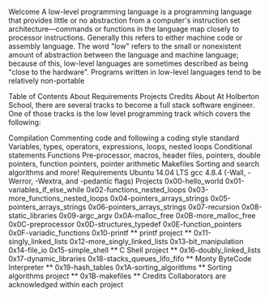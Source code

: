 Welcome
A low-level programming language is a programming language that provides little or no abstraction from a computer's instruction set architecture—commands or functions in the language map closely to processor instructions. Generally this refers to either machine code or assembly language. The word "low" refers to the small or nonexistent amount of abstraction between the language and machine language; because of this, low-level languages are sometimes described as being "close to the hardware". Programs written in low-level languages tend to be relatively non-portable

Table of Contents
About
Requirements
Projects
Credits
About
At Holberton School, there are several tracks to become a full stack software engineer. One of those tracks is the low level programming track which covers the following:

Compilation
Commenting code and following a coding style standard
Variables, types, operators, expressions, loops, nested loops
Conditional statements
Functions
Pre-processor, macros, header files, pointers, double pointers, function pointers, pointer arithmetic
Makefiles
Sorting and search algorithms and more!
Requirements
Ubuntu 14.04 LTS
gcc 4.8.4 (-Wall, -Werror, -Wextra, and -pedantic flags)
Projects
0x00-hello_world
0x01-variables_if_else_while
0x02-functions_nested_loops
0x03-more_functions_nested_loops
0x04-pointers_arrays_strings
0x05-pointers_arrays_strings
0x06-pointers_arrays_strings
0x07-recursion
0x08-static_libraries
0x09-argc_argv
0x0A-malloc_free
0x0B-more_malloc_free
0x0C-preprocessor
0x0D-structures_typedef
0x0E-function_pointers
0x0F-variadic_functions
0x10-printf ** printf project **
0x11-singly_linked_lists
0x12-more_singly_linked_lists
0x13-bit_manipulation
0x14-file_io
0x15-simple_shell ** C Shell project **
0x16-doubly_linked_lists
0x17-dynamic_libraries
0x18-stacks_queues_lifo_fifo ** Monty ByteCode Interpreter **
0x19-hash_tables
0x1A-sorting_algorithms ** Sorting algorithms project **
0x1B-makefiles **
Credits
Collaborators are acknowledged within each project
